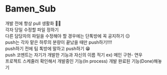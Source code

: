 # Bamen_Sub
개발 전에 항상 pull 생활화 👀👀<br>
각자 당일 수정할 파일 정하기<br>
다른 담당자의 파일을 수정해야 할 경우에는 단톡방에 꼭 공지하기 😐<br>
push는 각자 맡은 하루의 분량이 끝났을 때만 push하기!!!!<br>
push하기 전에 팀 톡방에 말하고 push하기 😁<br>
push 코멘트는 자기가 개발한 기능과 자신의 이름 적기 ex) 메인 구현- 연우 <br>
프로젝트 스케줄러 확인해서 개발중인 기능(In process) 개발 완료된 기능(Done)해놓기<br>
